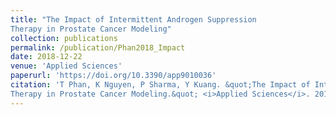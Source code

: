 ```yaml
---
title: "The Impact of Intermittent Androgen Suppression
Therapy in Prostate Cancer Modeling"
collection: publications
permalink: /publication/Phan2018_Impact
date: 2018-12-22
venue: 'Applied Sciences'
paperurl: 'https://doi.org/10.3390/app9010036'
citation: 'T Phan, K Nguyen, P Sharma, Y Kuang. &quot;The Impact of Intermittent Androgen Suppression
Therapy in Prostate Cancer Modeling.&quot; <i>Applied Sciences</i>. 2019. 9, 36.'
---
```

